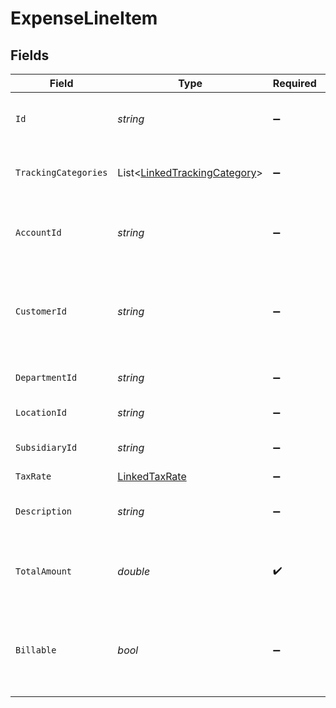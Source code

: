 # ExpenseLineItem


## Fields

| Field                                                                             | Type                                                                              | Required                                                                          | Description                                                                       | Example                                                                           |
| --------------------------------------------------------------------------------- | --------------------------------------------------------------------------------- | --------------------------------------------------------------------------------- | --------------------------------------------------------------------------------- | --------------------------------------------------------------------------------- |
| `Id`                                                                              | *string*                                                                          | :heavy_minus_sign:                                                                | A unique identifier for an object.                                                | 12345                                                                             |
| `TrackingCategories`                                                              | List<[LinkedTrackingCategory](../../Models/Components/LinkedTrackingCategory.md)> | :heavy_minus_sign:                                                                | A list of linked tracking categories.                                             |                                                                                   |
| `AccountId`                                                                       | *string*                                                                          | :heavy_minus_sign:                                                                | The unique identifier for the ledger account.                                     | 123456                                                                            |
| `CustomerId`                                                                      | *string*                                                                          | :heavy_minus_sign:                                                                | The ID of the customer this expense item is linked to.                            | 12345                                                                             |
| `DepartmentId`                                                                    | *string*                                                                          | :heavy_minus_sign:                                                                | The ID of the department                                                          | 12345                                                                             |
| `LocationId`                                                                      | *string*                                                                          | :heavy_minus_sign:                                                                | The ID of the location                                                            | 12345                                                                             |
| `SubsidiaryId`                                                                    | *string*                                                                          | :heavy_minus_sign:                                                                | The ID of the subsidiary                                                          | 12345                                                                             |
| `TaxRate`                                                                         | [LinkedTaxRate](../../Models/Components/LinkedTaxRate.md)                         | :heavy_minus_sign:                                                                | N/A                                                                               |                                                                                   |
| `Description`                                                                     | *string*                                                                          | :heavy_minus_sign:                                                                | The expense line item description                                                 | Travel US.                                                                        |
| `TotalAmount`                                                                     | *double*                                                                          | :heavy_check_mark:                                                                | The total amount of the expense line item.                                        | 275                                                                               |
| `Billable`                                                                        | *bool*                                                                            | :heavy_minus_sign:                                                                | Boolean that indicates if the line item is billable or not.                       | true                                                                              |